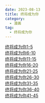 ```yaml
---
date: 2023-08-13
title: 终将成为你
category:
  - 漫画
tag:
  - 终将成为你
---
```


<a href="/assets/zjcwn/zjcwn1.pdf" target="_blank" rel="noopener noreferrer">终将成为你1-5</a>  
<a href="/assets/zjcwn/zjcwn2.pdf" target="_blank" rel="noopener noreferrer">终将成为你6-10</a>  
<a href="/assets/zjcwn/zjcwn3.pdf" target="_blank" rel="noopener noreferrer">终将成为你11-15</a>  
<a href="/assets/zjcwn/zjcwn4.pdf" target="_blank" rel="noopener noreferrer">终将成为你16-20</a>  
<a href="/assets/zjcwn/zjcwn5.pdf" target="_blank" rel="noopener noreferrer">终将成为你21-25</a>  
<a href="/assets/zjcwn/zjcwn6.pdf" target="_blank" rel="noopener noreferrer">终将成为你26-30</a>  
<a href="/assets/zjcwn/zjcwn7.pdf" target="_blank" rel="noopener noreferrer">终将成为你31-35</a>  
<a href="/assets/zjcwn/zjcwn8.pdf" target="_blank" rel="noopener noreferrer">终将成为你36-40</a>  
<a href="/assets/zjcwn/zjcwn9.pdf" target="_blank" rel="noopener noreferrer">终将成为你41-45</a>  